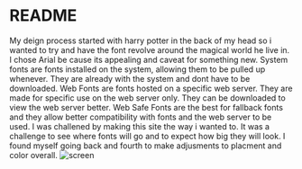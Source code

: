 # README
My deign process started with harry potter in the back of my head so i wanted to try and have the font revolve around the magical world he live in. I chose Arial be cause its appealing and caveat for something new.
System fonts are fonts installed on the system, allowing them to be pulled up whenever. They are already with the system and dont have to be downloaded.
Web Fonts are fonts hosted on a specific web server. They are made for specific use on the web server only. They can be downloaded to view the web server better.
Web Safe Fonts are the best for fallback fonts and they allow better compatibility with fonts and the web server to be used.
I was challened by making this site the way i wanted to. It was a challenge to see where fonts will go and to expect how big they will look. I found myself going back and fourth to make adjusments to placment and color overall.
![screen]()
